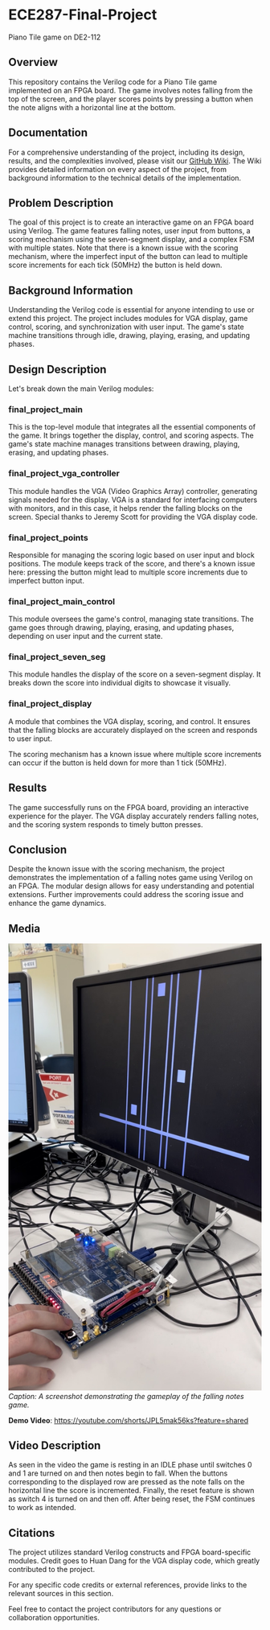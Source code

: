 # ECE287-Final-Project
Piano Tile game on DE2-112

## Overview
This repository contains the Verilog code for a Piano Tile game implemented on an FPGA board. The game involves notes falling from the top of the screen, and the player scores points by pressing a button when the note aligns with a horizontal line at the bottom.

## Documentation
For a comprehensive understanding of the project, including its design, results, and the complexities involved, please visit our [GitHub Wiki](ECE287-Final-Project.wiki.git). The Wiki provides detailed information on every aspect of the project, from background information to the technical details of the implementation.

## Problem Description
The goal of this project is to create an interactive game on an FPGA board using Verilog. The game features falling notes, user input from buttons, a scoring mechanism using the seven-segment display, and a complex FSM with multiple states. Note that there is a known issue with the scoring mechanism, where the imperfect input of the button can lead to multiple score increments for each tick (50MHz) the button is held down.

## Background Information
Understanding the Verilog code is essential for anyone intending to use or extend this project. The project includes modules for VGA display, game control, scoring, and synchronization with user input. The game's state machine transitions through idle, drawing, playing, erasing, and updating phases.

## Design Description
Let's break down the main Verilog modules:

### final_project_main
This is the top-level module that integrates all the essential components of the game. It brings together the display, control, and scoring aspects. The game's state machine manages transitions between drawing, playing, erasing, and updating phases.

### final_project_vga_controller
This module handles the VGA (Video Graphics Array) controller, generating signals needed for the display. VGA is a standard for interfacing computers with monitors, and in this case, it helps render the falling blocks on the screen. Special thanks to Jeremy Scott for providing the VGA display code.

### final_project_points
Responsible for managing the scoring logic based on user input and block positions. The module keeps track of the score, and there's a known issue here: pressing the button might lead to multiple score increments due to imperfect button input.

### final_project_main_control
This module oversees the game's control, managing state transitions. The game goes through drawing, playing, erasing, and updating phases, depending on user input and the current state.

### final_project_seven_seg
This module handles the display of the score on a seven-segment display. It breaks down the score into individual digits to showcase it visually.

### final_project_display
A module that combines the VGA display, scoring, and control. It ensures that the falling blocks are accurately displayed on the screen and responds to user input.

The scoring mechanism has a known issue where multiple score increments can occur if the button is held down for more than 1 tick (50MHz).

## Results
The game successfully runs on the FPGA board, providing an interactive experience for the player. The VGA display accurately renders falling notes, and the scoring system responds to timely button presses.

## Conclusion
Despite the known issue with the scoring mechanism, the project demonstrates the implementation of a falling notes game using Verilog on an FPGA. The modular design allows for easy understanding and potential extensions. Further improvements could address the scoring issue and enhance the game dynamics.

## Media
![Gameplay Screenshot](Falling_Notes.jpg)
*Caption: A screenshot demonstrating the gameplay of the falling notes game.*

**Demo Video**: https://youtube.com/shorts/JPL5mak56ks?feature=shared

## Video Description
As seen in the video the game is resting in an IDLE phase until switches 0 and 1 are turned on and then notes begin to fall. When the buttons corresponding to the displayed row are pressed as the note falls on the horizontal line the score is incremented. Finally, the reset feature is shown as switch 4 is turned on and then off. After being reset, the FSM continues to work as intended.

## Citations
The project utilizes standard Verilog constructs and FPGA board-specific modules. Credit goes to Huan Dang for the VGA display code, which greatly contributed to the project.

For any specific code credits or external references, provide links to the relevant sources in this section.

Feel free to contact the project contributors for any questions or collaboration opportunities.


